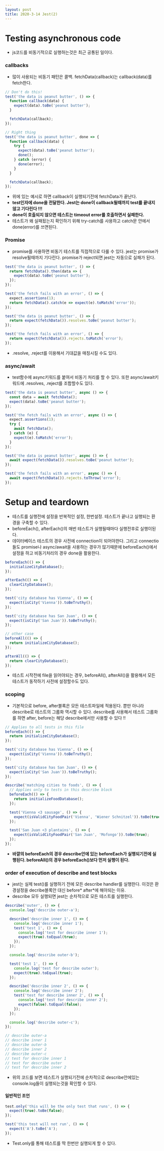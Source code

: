 ```yaml
---
layout: post
title: 2020-3-14 Jest(2)
---
```


# Testing asynchronous code

- js코드를 비동기적으로 실행하는것은 최근 공통된 일이다.

### callbacks

- 많이 사용되는 비동기 패턴은 콜백. fetchData(callback)는 callback(data)를 fetch한다.

```javascript
// Don't do this!
test('the data is peanut butter', () => {
  function callback(data) {
    expect(data).toBe('peanut butter');
  }

  fetchData(callback);
});

// Right thing
test('the data is peanut butter', done => {
  function callback(data) {
    try {
      expect(data).toBe('peanut butter');
      done();
    } catch (error) {
      done(error);
    }
  }

  fetchData(callback);
});
```

- 위에 있는 예시로 하면 callback이 실행되기전에 fetchData가 끝난다.
- **test인자에 done을 전달한다. Jest는 done이 callback될때까지 test를 끝내지 않고 기다린다 !!!**
- **done이 호출되지 않으면 테스트는 timeout error를 호출하면서 실패한다.**
- 테스트가 왜 실패됬는지 확인하기 위해 try-catch를 사용하고 catch문 안에서 done(error)를 쓰면된다.



### Promise

- promise를 사용하면 비동기 테스트를 직접적으로 다룰 수 있다. jest는 promise가 resolve될때까지 기다린다. promise가 reject되면 jest는 자동으로 실패가 된다.

```javascript
test('the data is peanut butter', () => {
  return fetchData().then(data => {
    expect(data).toBe('peanut butter');
  });
});

test('the fetch fails with an error', () => {
  expect.assertions(1);
  return fetchData().catch(e => expect(e).toMatch('error'));
});

test('the data is peanut butter', () => {
  return expect(fetchData()).resolves.toBe('peanut butter');
});

test('the fetch fails with an error', () => {
  return expect(fetchData()).rejects.toMatch('error');
});
```

- .resolve, .reject를 이용해서 기대값을 매칭시킬 수도 있다.



### async/await

- test함수에 async키워드를 붙여서 비동기 처리를 할 수 있다. 또한 async/await키워드에 .resolves, .reject를 조합할수도 있다.

```javascript
test('the data is peanut butter', async () => {
  const data = await fetchData();
  expect(data).toBe('peanut butter');
});

test('the fetch fails with an error', async () => {
  expect.assertions(1);
  try {
    await fetchData();
  } catch (e) {
    expect(e).toMatch('error');
  }
});

test('the data is peanut butter', async () => {
  await expect(fetchData()).resolves.toBe('peanut butter');
});

test('the fetch fails with an error', async () => {
  await expect(fetchData()).rejects.toThrow('error');
});
```



# Setup and teardown

- 테스트를 실행전에 설정을 반복적인 설정, 한번설정. 테스트가 끝나고 실행되는 환경을 구축할 수 있다.
- beforeEach(), afterEach()의 매번 테스트가 실행될때마다 실행전후로 실행이된다.
- 데이터베이스 테스트의 경우 사전에 connection이 되어야한다. 그리고 connectio들도 promise나 async/await을 사용하는 경우가 많기때문에 beforeEach()에서 설정을 하고 비동기처리의 경우 done을 활용한다.

```javascript
beforeEach(() => {
  initializeCityDatabase();
});

afterEach(() => {
  clearCityDatabase();
});

test('city database has Vienna', () => {
  expect(isCity('Vienna')).toBeTruthy();
});

test('city database has San Juan', () => {
  expect(isCity('San Juan')).toBeTruthy();
});

// other case
beforeAll(() => {
  return initializeCityDatabase();
});

afterAll(() => {
  return clearCityDatabase();
});
```

- 테스트 시작전에 file을 읽어야되는 경우, beforeAll(), afterAll()을 활용해서 모든테스트가 동작하기 사전에 설정할수도 있다.

### scoping

- 기본적으로 before, after블록은 모든 테스트파일에 적용된다. 뿐만 아니라 describe로 테스트의 그룹화 역시할 수 있다. describe를 사용해서 테스트 그룹화를 하면 after, before는 해당 describe에서만 사용할 수 있다 !!

```javascript
// Applies to all tests in this file
beforeEach(() => {
  return initializeCityDatabase();
});

test('city database has Vienna', () => {
  expect(isCity('Vienna')).toBeTruthy();
});

test('city database has San Juan', () => {
  expect(isCity('San Juan')).toBeTruthy();
});

describe('matching cities to foods', () => {
  // Applies only to tests in this describe block
  beforeEach(() => {
    return initializeFoodDatabase();
  });

  test('Vienna <3 sausage', () => {
    expect(isValidCityFoodPair('Vienna', 'Wiener Schnitzel')).toBe(true);
  });

  test('San Juan <3 plantains', () => {
    expect(isValidCityFoodPair('San Juan', 'Mofongo')).toBe(true);
  });
});
```

- **바깥의 beforeEach의 경우 describe안에 있는 beforeEach가 실행되기전에 실행된다. beforeAll()의 경우 beforeEach()보다 먼저 실행이 된다.**



### order of execution of describe and test blocks

- jest는 실제 test()를 실행하기 전에 모든 describe handler를 실행한다. 이것은 환경설정을 decribe블록안 대신 before* after*에 해야되는 이유.
- describe 모두 실행되면 jest는 순차적으로 모든 테스트를 실행한다.

```javascript
describe('outer', () => {
  console.log('describe outer-a');

  describe('describe inner 1', () => {
    console.log('describe inner 1');
    test('test 1', () => {
      console.log('test for describe inner 1');
      expect(true).toEqual(true);
    });
  });

  console.log('describe outer-b');

  test('test 1', () => {
    console.log('test for describe outer');
    expect(true).toEqual(true);
  });

  describe('describe inner 2', () => {
    console.log('describe inner 2');
    test('test for describe inner 2', () => {
      console.log('test for describe inner 2');
      expect(false).toEqual(false);
    });
  });

  console.log('describe outer-c');
});

// describe outer-a
// describe inner 1
// describe outer-b
// describe inner 2
// describe outer-c
// test for describe inner 1
// test for describe outer
// test for describe inner 2
```

- 위의 코드를 보면 테스트가 실행되기전에 순차적으로 describe안에있는 console.log들이 실행되는것을 확인할 수 있다.

#### 일반적인 조언

```javascript
test.only('this will be the only test that runs', () => {
  expect(true).toBe(false);
});

test('this test will not run', () => {
  expect('A').toBe('A');
});
```

- Test.only를 통해 테스트를 딱 한번만 실행되게 할 수 있다.

